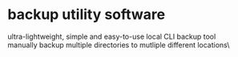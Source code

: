 # backup utility software
ultra-lightweight, simple and easy-to-use local CLI backup tool\
manually backup multiple directories to mutliple different locations\

